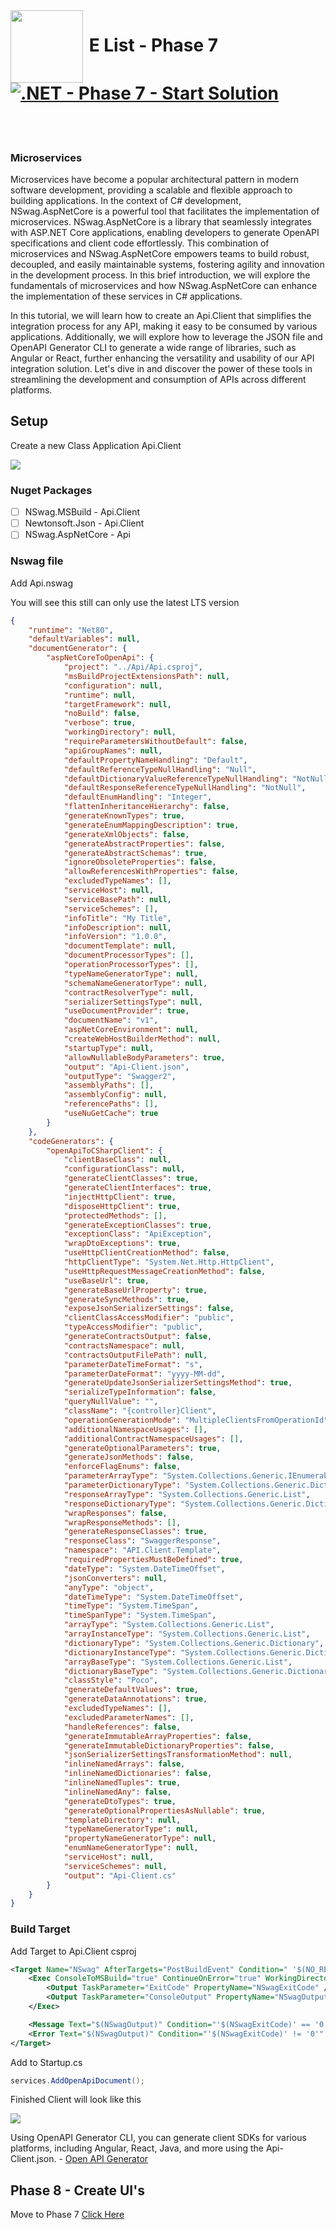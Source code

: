 <img align="left" width="116" height="116" src="./Assets/logo.png" />

# &nbsp;**E List - Phase 7** [![.NET - Phase 7 - Start Solution](https://github.com/entelect-incubator/.NET/actions/workflows/dotnet-phase7-startsolution.yml/badge.svg)](https://github.com/entelect-incubator/.NET/actions/workflows/dotnet-phase7-startsolution.yml)

<br/><br/>

### **Microservices**

Microservices have become a popular architectural pattern in modern software development, providing a scalable and flexible approach to building applications. In the context of C# development, NSwag.AspNetCore is a powerful tool that facilitates the implementation of microservices. NSwag.AspNetCore is a library that seamlessly integrates with ASP.NET Core applications, enabling developers to generate OpenAPI specifications and client code effortlessly. This combination of microservices and NSwag.AspNetCore empowers teams to build robust, decoupled, and easily maintainable systems, fostering agility and innovation in the development process. In this brief introduction, we will explore the fundamentals of microservices and how NSwag.AspNetCore can enhance the implementation of these services in C# applications.

In this tutorial, we will learn how to create an Api.Client that simplifies the integration process for any API, making it easy to be consumed by various applications. Additionally, we will explore how to leverage the JSON file and OpenAPI Generator CLI to generate a wide range of libraries, such as Angular or React, further enhancing the versatility and usability of our API integration solution. Let's dive in and discover the power of these tools in streamlining the development and consumption of APIs across different platforms.

## **Setup**

Create a new Class Application Api.Client

![](./Assets/2023-07-23-21-53-22.png)

### **Nuget Packages**

-   [ ] NSwag.MSBuild - Api.Client
-   [ ] Newtonsoft.Json - Api.Client
-   [ ] NSwag.AspNetCore - Api

### **Nswag file**

Add Api.nswag

You will see this still can only use the latest LTS version

```json
{
	"runtime": "Net80",
	"defaultVariables": null,
	"documentGenerator": {
		"aspNetCoreToOpenApi": {
			"project": "../Api/Api.csproj",
			"msBuildProjectExtensionsPath": null,
			"configuration": null,
			"runtime": null,
			"targetFramework": null,
			"noBuild": false,
			"verbose": true,
			"workingDirectory": null,
			"requireParametersWithoutDefault": false,
			"apiGroupNames": null,
			"defaultPropertyNameHandling": "Default",
			"defaultReferenceTypeNullHandling": "Null",
			"defaultDictionaryValueReferenceTypeNullHandling": "NotNull",
			"defaultResponseReferenceTypeNullHandling": "NotNull",
			"defaultEnumHandling": "Integer",
			"flattenInheritanceHierarchy": false,
			"generateKnownTypes": true,
			"generateEnumMappingDescription": true,
			"generateXmlObjects": false,
			"generateAbstractProperties": false,
			"generateAbstractSchemas": true,
			"ignoreObsoleteProperties": false,
			"allowReferencesWithProperties": false,
			"excludedTypeNames": [],
			"serviceHost": null,
			"serviceBasePath": null,
			"serviceSchemes": [],
			"infoTitle": "My Title",
			"infoDescription": null,
			"infoVersion": "1.0.0",
			"documentTemplate": null,
			"documentProcessorTypes": [],
			"operationProcessorTypes": [],
			"typeNameGeneratorType": null,
			"schemaNameGeneratorType": null,
			"contractResolverType": null,
			"serializerSettingsType": null,
			"useDocumentProvider": true,
			"documentName": "v1",
			"aspNetCoreEnvironment": null,
			"createWebHostBuilderMethod": null,
			"startupType": null,
			"allowNullableBodyParameters": true,
			"output": "Api-Client.json",
			"outputType": "Swagger2",
			"assemblyPaths": [],
			"assemblyConfig": null,
			"referencePaths": [],
			"useNuGetCache": true
		}
	},
	"codeGenerators": {
		"openApiToCSharpClient": {
			"clientBaseClass": null,
			"configurationClass": null,
			"generateClientClasses": true,
			"generateClientInterfaces": true,
			"injectHttpClient": true,
			"disposeHttpClient": true,
			"protectedMethods": [],
			"generateExceptionClasses": true,
			"exceptionClass": "ApiException",
			"wrapDtoExceptions": true,
			"useHttpClientCreationMethod": false,
			"httpClientType": "System.Net.Http.HttpClient",
			"useHttpRequestMessageCreationMethod": false,
			"useBaseUrl": true,
			"generateBaseUrlProperty": true,
			"generateSyncMethods": true,
			"exposeJsonSerializerSettings": false,
			"clientClassAccessModifier": "public",
			"typeAccessModifier": "public",
			"generateContractsOutput": false,
			"contractsNamespace": null,
			"contractsOutputFilePath": null,
			"parameterDateTimeFormat": "s",
			"parameterDateFormat": "yyyy-MM-dd",
			"generateUpdateJsonSerializerSettingsMethod": true,
			"serializeTypeInformation": false,
			"queryNullValue": "",
			"className": "{controller}Client",
			"operationGenerationMode": "MultipleClientsFromOperationId",
			"additionalNamespaceUsages": [],
			"additionalContractNamespaceUsages": [],
			"generateOptionalParameters": true,
			"generateJsonMethods": false,
			"enforceFlagEnums": false,
			"parameterArrayType": "System.Collections.Generic.IEnumerable",
			"parameterDictionaryType": "System.Collections.Generic.Dictionary",
			"responseArrayType": "System.Collections.Generic.List",
			"responseDictionaryType": "System.Collections.Generic.Dictionary",
			"wrapResponses": false,
			"wrapResponseMethods": [],
			"generateResponseClasses": true,
			"responseClass": "SwaggerResponse",
			"namespace": "API.Client.Template",
			"requiredPropertiesMustBeDefined": true,
			"dateType": "System.DateTimeOffset",
			"jsonConverters": null,
			"anyType": "object",
			"dateTimeType": "System.DateTimeOffset",
			"timeType": "System.TimeSpan",
			"timeSpanType": "System.TimeSpan",
			"arrayType": "System.Collections.Generic.List",
			"arrayInstanceType": "System.Collections.Generic.List",
			"dictionaryType": "System.Collections.Generic.Dictionary",
			"dictionaryInstanceType": "System.Collections.Generic.Dictionary",
			"arrayBaseType": "System.Collections.Generic.List",
			"dictionaryBaseType": "System.Collections.Generic.Dictionary",
			"classStyle": "Poco",
			"generateDefaultValues": true,
			"generateDataAnnotations": true,
			"excludedTypeNames": [],
			"excludedParameterNames": [],
			"handleReferences": false,
			"generateImmutableArrayProperties": false,
			"generateImmutableDictionaryProperties": false,
			"jsonSerializerSettingsTransformationMethod": null,
			"inlineNamedArrays": false,
			"inlineNamedDictionaries": false,
			"inlineNamedTuples": true,
			"inlineNamedAny": false,
			"generateDtoTypes": true,
			"generateOptionalPropertiesAsNullable": true,
			"templateDirectory": null,
			"typeNameGeneratorType": null,
			"propertyNameGeneratorType": null,
			"enumNameGeneratorType": null,
			"serviceHost": null,
			"serviceSchemes": null,
			"output": "Api-Client.cs"
		}
	}
}
```

### **Build Target**

Add Target to Api.Client csproj

```xml
<Target Name="NSwag" AfterTargets="PostBuildEvent" Condition=" '$(NO_RECURSE)' != 'true' ">
    <Exec ConsoleToMSBuild="true" ContinueOnError="true" WorkingDirectory="$(ProjectDir)" EnvironmentVariables="NO_RECURSE=true" Command="$(NSwagExe_Net80) run Api.nswag /variables:Configuration=Release">
        <Output TaskParameter="ExitCode" PropertyName="NSwagExitCode" />
        <Output TaskParameter="ConsoleOutput" PropertyName="NSwagOutput" />
    </Exec>

    <Message Text="$(NSwagOutput)" Condition="'$(NSwagExitCode)' == '0'" Importance="low" />
    <Error Text="$(NSwagOutput)" Condition="'$(NSwagExitCode)' != '0'" />
</Target>
```

Add to Startup.cs

```cs
services.AddOpenApiDocument();
```

Finished Client will look like this

![](./Assets/2023-07-23-22-13-30.png)

Using OpenAPI Generator CLI, you can generate client SDKs for various platforms, including Angular, React, Java, and more using the Api-Client.json. - [Open API Generator](https://github.com/OpenAPITools/openapi-generator)

## **Phase 8 - Create UI's**

Move to Phase 7 [Click Here](https://github.com/entelect-incubator/.NET/tree/master/Phase%207)
